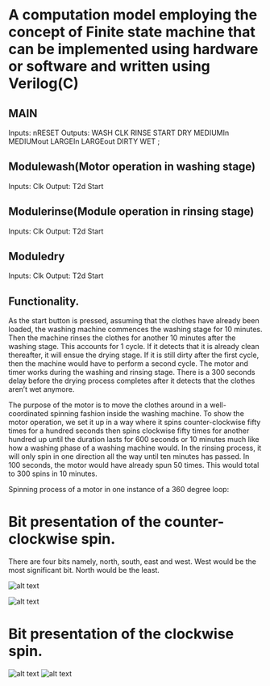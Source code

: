 # A computation model employing the concept of Finite state machine that can be implemented using hardware or software and written using Verilog(C)


## MAIN
Inputs:	nRESET								Outputs:	WASH
        CLK										          RINSE
        START										        DRY
        MEDIUMIn								      	MEDIUMout
        LARGEIn									        LARGEout
        DIRTY
        WET ;


## Modulewash(Motor operation in washing stage)
Inputs:	Clk									Output:		T2d
Start	


## Modulerinse(Module operation in rinsing stage)
Inputs:	Clk									Output:		T2d
Start	

## Moduledry
Inputs:	Clk									Output:		T2d
Start	


## Functionality.
As the start button is pressed, assuming that the clothes have already been loaded, the washing machine commences the washing stage for 10 minutes. Then the machine rinses the clothes for another 10 minutes after the washing stage. This accounts for 1 cycle. If it detects that it is already clean thereafter, it will ensue the drying stage. If it is still dirty after the first cycle, then the machine would have to perform a second cycle. The motor and timer works during the washing and rinsing stage. There is a 300 seconds delay before the drying process completes after it detects that the clothes aren’t wet anymore.

The purpose of the motor is to move the clothes around in a well-coordinated spinning fashion inside the washing machine. To show the motor operation, we set it up in a way where it spins counter-clockwise fifty times for a hundred seconds then spins clockwise fifty times for another hundred up until the duration lasts for 600 seconds or 10 minutes much like how a washing phase of a washing machine would. In the rinsing process, it will only spin in one direction all the way until ten minutes has passed. In 100 seconds, the motor would have already spun 50 times. This would total to 300 spins in 10 minutes. 


Spinning process of a motor in one instance of a 360 degree loop:
# Bit presentation of the counter-clockwise spin.
There are four bits namely, north, south, east and west. West would be the most significant bit. North would be the least.

![alt text](https://i.ibb.co/ftHX9hk/1.png "Bit presentation of the counter-clockwise spin 1")

![alt text](https://i.ibb.co/vjJh4Fd/2.png "Bit presentation of the counter-clockwise spin 2")

# Bit presentation of the clockwise spin.

![alt text](https://i.ibb.co/ws5stK7/3.png "Bit presentation of the clockwise spin 1")
![alt text](https://i.ibb.co/JvtZtCw/4.png "Bit presentation of the clockwise spin 2")
